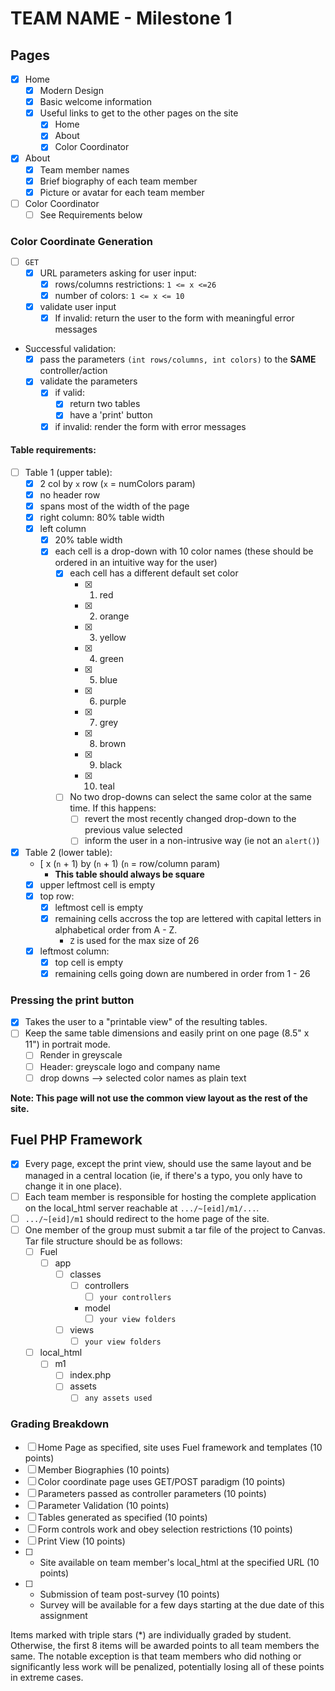 # TEAM NAME - Milestone 1

## Pages

- [x] Home
  - [x] Modern Design
  - [x] Basic welcome information
  - [x] Useful links to get to the other pages on the site
    - [x] Home
    - [x] About
    - [x] Color Coordinator
- [x] About
  - [x] Team member names
  - [x] Brief biography of each team member
  - [x] Picture or avatar for each team member
- [ ] Color Coordinator
  - [ ] See Requirements below

### Color Coordinate Generation

- [ ] `GET`
  - [x] URL parameters asking for user input:
    - [x] rows/columns restrictions: `1 <= x <=26`
    - [x] number of colors: `1 <= x <= 10`
  - [x] validate user input
    - [x] If invalid: return the user to the form with meaningful error messages
- Successful validation:
  - [x] pass the parameters `(int rows/columns, int colors)` to the **SAME** controller/action
  - [x] validate the parameters
    - [x] if valid:
      - [x] return two tables
      - [x] have a 'print' button
    - [x] if invalid: render the form with error messages

#### Table requirements:

- [ ] Table 1 (upper table):
  - [x] 2 col by `x` row (`x` = numColors param)
  - [x] no header row
  - [x] spans most of the width of the page
  - [x] right column: 80% table width
  - [x] left column
    - [x] 20% table width
    - [x] each cell is a drop-down with 10 color names (these should be ordered in an intuitive way for the user)
      - [x] each cell has a different default set color
        - [x] 1.  red
        - [x] 2.  orange
        - [x] 3.  yellow
        - [x] 4.  green
        - [x] 5.  blue
        - [x] 6.  purple
        - [x] 7.  grey
        - [x] 8.  brown
        - [x] 9.  black
        - [x] 10. teal
      - [ ] No two drop-downs can select the same color at the same time. If this happens:
        - [ ] revert the most recently changed drop-down to the previous value selected
        - [ ] inform the user in a non-intrusive way (ie not an `alert()`)
- [x] Table 2 (lower table):
  - [ x (`n` + 1) by (`n` + 1) (`n` = row/column param)
    - **This table should always be square**
  - [x] upper leftmost cell is empty
  - [x] top row:
    - [x] leftmost cell is empty
    - [x] remaining cells accross the top are lettered with capital letters in alphabetical order from A - Z.
      - `Z` is used for the max size of 26
  - [x] leftmost column:
    - [x] top cell is empty
    - [x] remaining cells going down are numbered in order from 1 - 26

### Pressing the print button

- [x] Takes the user to a "printable view" of the resulting tables.
- [ ] Keep the same table dimensions and easily print on one page (8.5" x 11") in portrait mode.
  - [ ] Render in greyscale
  - [ ] Header: greyscale logo and company name
  - [ ] drop downs --> selected color names as plain text

**Note: This page will not use the common view layout as the rest of the site.**

## Fuel PHP Framework

- [x] Every page, except the print view, should use the same layout and be managed in a central location (ie, if there's a typo, you only have to change it in one place).
- [ ] Each team member is responsible for hosting the complete application on the local_html server reachable at `.../~[eid]/m1/...`.
- [ ] `.../~[eid]/m1` should redirect to the home page of the site.
- [ ] One member of the group must submit a tar file of the project to Canvas. Tar file structure should be as follows:
  - [ ] Fuel
    - [ ] app
      - [ ] classes
        - [ ] controllers
          - [ ] `your controllers`
        - model
          - [ ] `your view folders`
      - [ ] views
        - [ ] `your view folders`
  - [ ] local_html
    - [ ] m1
      - [ ] index.php
      - [ ] assets
        - [ ] `any assets used`

### Grading Breakdown

- [ ] Home Page as specified, site uses Fuel framework and templates (10 points)
- [ ] Member Biographies (10 points)
- [ ] Color coordinate page uses GET/POST paradigm (10 points)
- [ ] Parameters passed as controller parameters (10 points)
- [ ] Parameter Validation (10 points)
- [ ] Tables generated as specified (10 points)
- [ ] Form controls work and obey selection restrictions (10 points)
- [ ] Print View (10 points)
- [ ] - Site available on team member's local_html at the specified URL (10 points)
- [ ] - Submission of team post-survey (10 points)
  * Survey will be available for a few days starting at the due date of this assignment

Items marked with triple stars (\*) are individually graded by student. Otherwise, the first 8 items will be awarded points to all team members the same. The notable exception is that team members who did nothing or significantly less work will be penalized, potentially losing all of these points in extreme cases.
